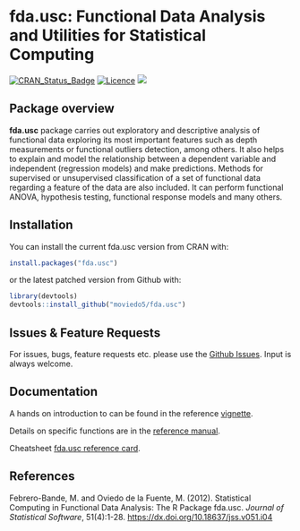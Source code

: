 
<!-- README.md is generated from README.Rmd. Please edit that file -->


# fda.usc: Functional Data Analysis and Utilities for Statistical Computing 

<!-- ![](inst/figures/fda.usc.png)
pkgdown::build_site()
-->

[![CRAN\_Status\_Badge](https://www.r-pkg.org/badges/version/fda.usc)](https://cran.r-project.org/package=fda.usc)
[![Licence](https://img.shields.io/badge/licence-GPL--2-blue.svg)](https://www.gnu.org/licenses/gpl-2.0.en.html)
[![](https://cranlogs.r-pkg.org/badges/fda.usc)](https://cran.r-project.org/package=fda.usc)

## Package overview

**fda.usc** package carries out exploratory and descriptive analysis of
functional data exploring its most important features such as depth
measurements or functional outliers detection, among others. It also
helps to explain and model the relationship between a dependent variable
and independent (regression models) and make predictions. Methods for
supervised or unsupervised classification of a set of functional data
regarding a feature of the data are also included. It can perform
functional ANOVA, hypothesis testing, functional response models and
many others.

## Installation

You can install the current fda.usc version from CRAN with:

``` r
install.packages("fda.usc")
```

or the latest patched version from Github with:

``` r
library(devtools)
devtools::install_github("moviedo5/fda.usc")
```

## Issues & Feature Requests

For issues, bugs, feature requests etc. please use the [Github
Issues](https://github.com/moviedo5/fda.usc/issues). Input is always
welcome.

## Documentation

A hands on introduction to  can be found in the reference
[vignette](https://www.jstatsoft.org/article/view/v051i04/).

Details on specific functions are in the [reference
manual](https://cran.r-project.org/package=fda.usc/fda.usc.pdf).

Cheatsheet [fda.usc reference
card](https://zenodo.org/record/3386752/files/RefCard_fda.usc_v1.pdf?download=1).

## References

Febrero-Bande, M. and Oviedo de la Fuente, M. (2012). Statistical
Computing in Functional Data Analysis: The R Package fda.usc. *Journal
of Statistical Software*, 51(4):1-28.
<https://dx.doi.org/10.18637/jss.v051.i04>

<!-- 
<https://www.jstatsoft.org/v51/i04/>
library(roxygen2)
# setwd("D:/Users/moviedo/github/fda.usc/")
getwd()
pkgbuild::compile_dll()
roxygenize()
devtools::document()

library(devtools)

# devtools::install_github("moviedo5/fda.usc",auth_user="moviedo5")
R CMD check --as-cran and R-wind-builder 
 
R CMD build fda.usc
R CMD check fda.usc_2.2.0.tar.gz --as-cran  R-wind-builder 
R CMD INSTALL fda.usc_2.2.0.tar.gz --build

Manuel Oviedo PhD thesis [Advances in functional regression and classification models](https://hdl.handle.net/10347/18236)

-->



